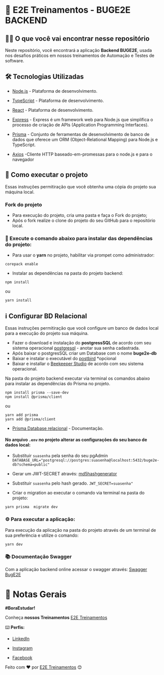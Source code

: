 # 🚀 E2E Treinamentos - BUGE2E BACKEND


## 👨‍💻 O que você vai encontrar nesse repositório

Neste repositório, você encontrará a aplicação **Backend BUGE2E**, usada nos desafios práticos em nossos treinamentos de Automação e Testes de software.

## :hammer_and_wrench: Tecnologias Utilizadas

- [Node.js](https://nodejs.org/en/) - Plataforma de desenvolvimento.

- [TypeScript](https://www.typescriptlang.org/) - Plataforma de desenvolvimento.

- [React](https://react.dev/) - Plataforma de desenvolvimento.

- [Express](https://expressjs.com/) - Express é um framework web para Node.js que simplifica o processo de criação de APIs (Application Programming Interfaces).

- [Prisma](https://www.prisma.io/) - Conjunto de ferramentas de desenvolvimento de banco de dados que oferece um ORM (Object-Relational Mapping) para Node.js e TypeScript.

- [Axios](https://axios-http.com/ptbr/docs/intro) -Cliente HTTP baseado-em-promessas para o node.js e para o navegador
   
## 🚀 Como executar o projeto
Essas instruções permitiração que você obtenha uma cópia do projeto  sua máquina local.

### Fork do projeto
 - Para execução do projeto, cria uma pasta e faça o Fork do projeto;
 - Após o fork realize o clone do projeto do seu GitHub para o repositório local.

    
### 🤖 Execute o comando abaixo para instalar das dependências do projeto:
 - Para usar o **yarn** no projeto, habilitar via prompet como administrador:
 ```
corepack enable
```

- Instalar as dependências na pasta do projeto backend:
```
npm install
```
ou
```
yarn install
```

## ℹ️ Configurar BD Relacional

Essas instruções permitiração que você configure um banco de dados local para a execução do projeto  sua máquina.

- Fazer o download e instalação do **postgressSQL** de acordo com seu sistema operacional [postgresql](https://www.postgresql.org/download/) - anotar sua senha cadastrada.
- Após baixar o postgresSQL criar um Database com o nome **buge2e-db**
- Baixar e instalar o executável do [postbird](https://github.com/Paxa/postbird/releases/tag/0.8.4) *opcional
- Baixar e installar o [Beekeeper Studio](https://www.beekeeperstudio.io/) de acordo com seu sistema operacional.

 Na pasta do projeto backend executar via terminal os comandos abaixo para instalar as dependências do Prisma no projeto.
 
```
npm install prisma --save-dev
npm install @prisma/client
```
ou 
```
yarn add prisma
yarn add @prisma/client 
```
- [Prisma Database relacional](https://www.prisma.io/docs/getting-started/setup-prisma/add-to-existing-project/relational-databases-typescript-postgresql) - Documentação.
####  No arquivo `.env` no projeto alterar as configurações do seu banco de dados local:
- Substituir `suasenha` pela senha do seu pgAdmin
`DATABASE_URL="postgresql://postgres:suasenha@localhost:5432/buge2e-db?schema=public"`

- Gerar um JWT-SECRET através: [md5hashgenerator](https://www.md5hashgenerator.com/)
- Substituir `suasenha` pelo hash gerado.
`JWT_SECRET=suasenha"`

- Criar o migration ao executar o comando via terminal na pasta do projeto:

```
yarn prisma  migrate dev 
```
 
  

### ⚙️ Para executar a aplicação:
Para execução da aplicação  na pasta do projeto através de um terminal de sua preferência e utilize o comando:

```
yarn dev
```
### 📚 Documentação Swagger

Com a aplicação backend online acessar o swagger através: [Swagger BugE2E](http://localhost:3333/api-swagger/#/Product/getcategory_product)

# 📌 Notas Gerais
 
**#BoraEstudar!**

Conheça **nossos Treinamentos** [E2E Treinamentos](https://e2etreinamentos.com.br/)  

⌨️ **Perfis:**
 - [LinkedIn](https://www.linkedin.com/company/e2e-treinamentos/)
   
 - [Instagram](https://www.instagram.com/e2etreinamentos/)
   
 - [Facebook](https://www.facebook.com/E2ETreinamento/?locale=pt_BR)
  
Feito com ❤️ por [E2E Treinamentos](https://e2etreinamentos.com.br/) 😊


